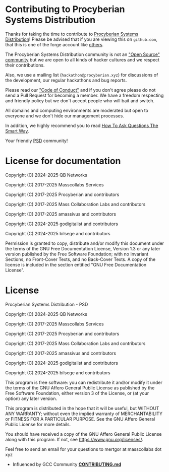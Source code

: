 # Contributing to Procyberian Systems Distribution

Thanks for taking the time to contribute to [Procyberian Systems Distribution](https://github.com/procyberian)! Please be advised that if you are viewing this on ```github.com```, that this is one of the forge account like [others](https://github.com/hwpplayer1/hacker-how-to).

The Procyberian Systems Distribution community is not an ["Open Source" community](https://www.gnu.org/philosophy/open-source-misses-the-point.en.html) but we are open to all kinds of hacker cultures and we respect their contributions. 

Also, we use a mailing list (```hackathon@procyberian.xyz```) for discussions of the development, our regular hackathons and bug reports.

Please read our ["Code of Conduct"](https://github.com/masscollabs/masscollabs/blob/master/CODE_OF_CONDUCT.md) and if you don't agree please do not send a Pull Request for becoming a member. We have a freedom respecting and friendly policy but we don't accept people who will bait and switch.
	
All domains and computing environments are moderated but open to everyone and we don't hide our management processes.

In addition, we highly recommend you to read [How To Ask Questions The Smart Way](http://www.catb.org/~esr/faqs/smart-questions.html).

Your friendly [PSD](https://github.com/procyberian) community!

# License for documentation

Copyright (C) 2024-2025 QB Networks

Copyright (C) 2017-2025 Masscollabs Services

Copyright (C) 2017-2025 Procyberian and contributors

Copyright (C) 2017-2025 Mass Collaboration Labs and contributors

Copyright (C) 2017-2025 amassivus and contributors

Copyright (C) 2024-2025 godigitalist and contributors

Copyright (C) 2024-2025 bilsege and contributors

Permission is granted to copy, distribute and/or modify this document
under the terms of the GNU Free Documentation License, Version 1.3
or any later version published by the Free Software Foundation;
with no Invariant Sections, no Front-Cover Texts, and no Back-Cover Texts.
A copy of the license is included in the section entitled "GNU
Free Documentation License".

# License

Procyberian Systems Distribution - PSD

Copyright (C) 2024-2025 QB Networks

Copyright (C) 2017-2025 Masscollabs Services

Copyright (C) 2017-2025 Procyberian and contributors

Copyright (C) 2017-2025 Mass Collaboration Labs and contributors

Copyright (C) 2017-2025 amassivus and contributors

Copyright (C) 2024-2025 godigitalist and contributors

Copyright (C) 2024-2025 bilsege and contributors

This program is free software: you can redistribute it and/or modify
it under the terms of the GNU Affero General Public License as published
by the Free Software Foundation, either version 3 of the License, or
(at your option) any later version.

This program is distributed in the hope that it will be useful,
but WITHOUT ANY WARRANTY; without even the implied warranty of
MERCHANTABILITY or FITNESS FOR A PARTICULAR PURPOSE.  See the
GNU Affero General Public License for more details.

You should have received a copy of the GNU Affero General Public License
along with this program.  If not, see <https://www.gnu.org/licenses/>.

Feel free to send an email for your questions to mertgor at masscollabs dot xyz

* Influenced by GCC Community **[CONTRIBUTING.md](https://github.com/gcc-mirror/gcc/blob/master/.github/CONTRIBUTING.md)**
